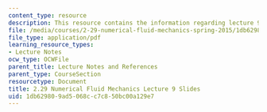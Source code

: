 ```yaml
---
content_type: resource
description: This resource contains the information regarding lecture 9 slides.
file: /media/courses/2-29-numerical-fluid-mechanics-spring-2015/1db629809ad5068cc7c850bc00a129e7_MIT2_29S15_Lecture9.pdf
file_type: application/pdf
learning_resource_types:
- Lecture Notes
ocw_type: OCWFile
parent_title: Lecture Notes and References
parent_type: CourseSection
resourcetype: Document
title: 2.29 Numerical Fluid Mechanics Lecture 9 Slides
uid: 1db62980-9ad5-068c-c7c8-50bc00a129e7
---
```

